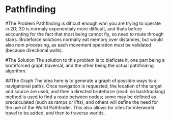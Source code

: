 Pathfinding
=====

#The Problem
Pathfinding is dificult enough whn you are trying to operate in 2D; 3D is
normaly exponentialy more difficult, and thats before accounting for the 
fact that most being cannot fly, so need to route through stairs. Bruteforce
solutions normally eat memory over distances, but would also nom processing,
as each movement operation must be validated (because directional walls). 

#The Solution
The solution to this problem is to biaficate it, one part being a bruteforced 
graph traversal, and the other being the actual pathfinding algorithm.

##The Graph
The idea here is to generate a graph of possible ways to a navigational paths. 
Once navigation is requested, the location of the target and source are used,
and then a directed bruteforce (read: no backtracking) method is used to find 
a route between nodes; some may be defined as precalculated (such as ramps or
lifts), and others will define the need for the use of the World Pathfinder.
This also allows for sites for interworld travel to be added, and then to 
traverse worlds.

